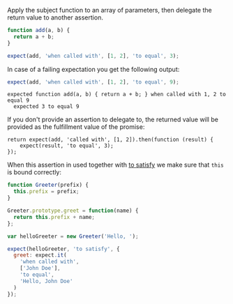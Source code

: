 Apply the subject function to an array of parameters, then delegate the return value to another assertion.

```js
function add(a, b) {
  return a + b;
}

expect(add, 'when called with', [1, 2], 'to equal', 3);
```

In case of a failing expectation you get the following output:

```js
expect(add, 'when called with', [1, 2], 'to equal', 9);
```

```output
expected function add(a, b) { return a + b; } when called with 1, 2 to equal 9
  expected 3 to equal 9
```

If you don't provide an assertion to delegate to, the returned value will be
provided as the fulfillment value of the promise:

```js#async
return expect(add, 'called with', [1, 2]).then(function (result) {
    expect(result, 'to equal', 3);
});
```

When this assertion in used together with [to satisfy](../../any/to-satisfy/)
we make sure that `this` is bound correctly:

```js
function Greeter(prefix) {
  this.prefix = prefix;
}

Greeter.prototype.greet = function(name) {
  return this.prefix + name;
};

var helloGreeter = new Greeter('Hello, ');

expect(helloGreeter, 'to satisfy', {
  greet: expect.it(
    'when called with',
    ['John Doe'],
    'to equal',
    'Hello, John Doe'
  )
});
```
